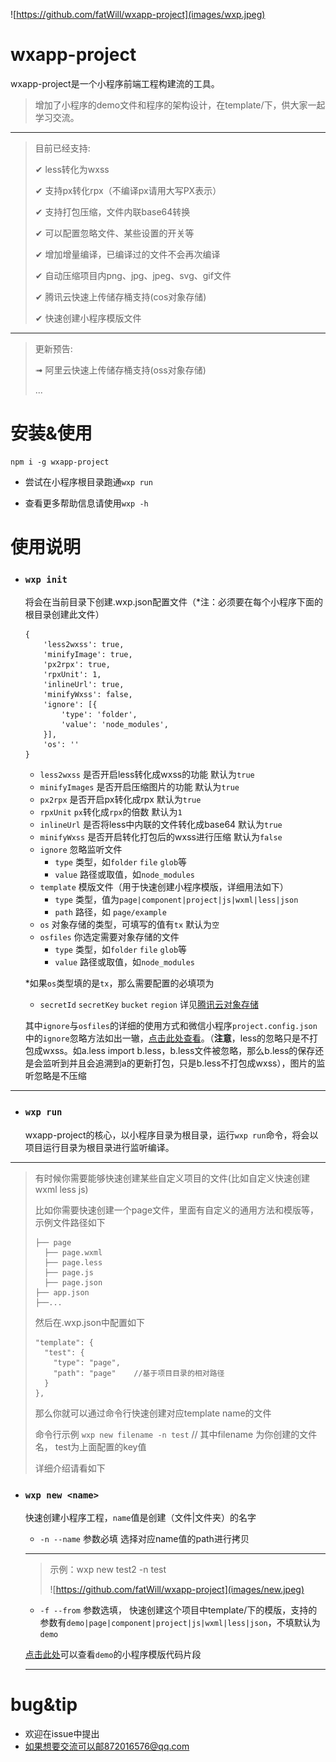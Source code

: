 ![https://github.com/fatWill/wxapp-project](images/wxp.jpeg)


# wxapp-project
wxapp-project是一个小程序前端工程构建流的工具。


>增加了小程序的demo文件和程序的架构设计，在template/下，供大家一起学习交流。


---

>目前已经支持:
>
> ✔︎ less转化为wxss
> 
> ✔︎ 支持px转化rpx（不编译px请用大写PX表示）
> 
> ✔︎ 支持打包压缩，文件内联base64转换
> 
> ✔︎ 可以配置忽略文件、某些设置的开关等
> 
> ✔︎ 增加增量编译，已编译过的文件不会再次编译
> 
> ✔︎ 自动压缩项目内png、jpg、jpeg、svg、gif文件
> 
> ✔︎ 腾讯云快速上传储存桶支持(cos对象存储)
> 
> ✔︎ 快速创建小程序模版文件

---

> 更新预告:
> 
> ➟ 阿里云快速上传储存桶支持(oss对象存储)
> 
> ...


# 安装&使用
```
npm i -g wxapp-project
```

- 尝试在小程序根目录跑通`wxp run`

- 查看更多帮助信息请使用`wxp -h`


# 使用说明

- ### `wxp init`

	将会在当前目录下创建.wxp.json配置文件（*注：必须要在每个小程序下面的根目录创建此文件）
	
	```
	{
		'less2wxss': true,
		'minifyImage': true,
		'px2rpx': true,
		'rpxUnit': 1,
		'inlineUrl': true,
		'minifyWxss': false,
		'ignore': [{
			'type': 'folder',
			'value': 'node_modules',
		}],
		'os': ''
	}
	```
	
	- `less2wxss` 是否开启less转化成wxss的功能 默认为`true`
	- `minifyImages` 是否开启压缩图片的功能 默认为`true`
	- `px2rpx` 是否开启px转化成rpx 默认为`true`
	- `rpxUnit` `px`转化成`rpx`的倍数 默认为`1`
	- `inlineUrl` 是否将less中内联的文件转化成base64 默认为`true `
	- `minifyWxss` 是否开启转化打包后的wxss进行压缩 默认为`false`
	- `ignore` 忽略监听文件
	   - `type` 类型，如`folder` `file` `glob`等
	   - `value` 路径或取值，如`node_modules`
	- `template` 模版文件（用于快速创建小程序模版，详细用法如下）
      - `type` 类型，值为`page|component|project|js|wxml|less|json`
      - `path` 路径，如 `page/example`
	- `os` 对象存储的类型，可填写的值有`tx` 默认为`空`
	- `osfiles` 你选定需要对象存储的文件
		- `type` 类型，如`folder` `file` `glob`等
	   - `value` 路径或取值，如`node_modules`
	
	
	*如果`os`类型填的是`tx`，那么需要配置的必填项为
	- `secretId` `secretKey` `bucket` `region` 详见[腾讯云对象存储](https://cloud.tencent.com/document/product/436/8629#.E5.BF.AB.E9.80.9F.E5.85.A5.E9.97.A8)
	
	
	其中`ignore`与`osfiles`的详细的使用方式和微信小程序`project.config.json`中的`ignore`忽略方法如出一辙，[点击此处查看](https://developers.weixin.qq.com/miniprogram/dev/devtools/projectconfig.html?search-key=ignore)。（__注意__，less的忽略只是不打包成wxss。如a.less import b.less，b.less文件被忽略，那么b.less的保存还是会监听到并且会追溯到a的更新打包，只是b.less不打包成wxss），图片的监听忽略是不压缩
	
---
	

- ### `wxp run`
	
	wxapp-project的核心，以小程序目录为根目录，运行`wxp run`命令，将会以项目运行目录为根目录进行监听编译。

---

>有时候你需要能够快速创建某些自定义项目的文件(比如自定义快速创建wxml less js)
>
>比如你需要快速创建一个page文件，里面有自定义的通用方法和模版等，示例文件路径如下
>
> ```
> ├── page
>   ├── page.wxml                                     
>   ├── page.less                                       
>   ├── page.js                                  
>   ├── page.json
> ├── app.json
> ├──...     
> ```
>
>然后在.wxp.json中配置如下
>
> ```
> "template": {
>   "test": {                                    
>     "type": "page",                                      
>     "path": "page"    //基于项目目录的相对路径                              
>   }
> },
> ```
>
>那么你就可以通过命令行快速创建对应template name的文件
>
>命令行示例 `wxp new filename -n test` // 其中filename 为你创建的文件名， test为上面配置的key值
>
>详细介绍请看如下


- ### `wxp new <name>`
	快速创建小程序工程，`name`值是创建（文件|文件夹）的名字
	- `-n --name` 参数必填 选择对应name值的path进行拷贝

	---
	
	> 示例：wxp new test2 -n test
	>
	> ![https://github.com/fatWill/wxapp-project](images/new.jpeg)
	
	
	- `-f --from` 参数选填， 快速创建这个项目中template/下的模版，支持的参数有`demo|page|component|project|js|wxml|less|json`，不填默认为`demo`
	
	[点击此处](https://developers.weixin.qq.com/s/T7Hxu8m17q8W)可以查看`demo`的小程序模版代码片段
		
	---

# bug&tip
* 欢迎在issue中提出
* 如果想要交流可以邮872016576@qq.com



